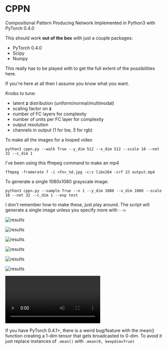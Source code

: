 # CPPN 
Compositional Pattern Producing Network Implemented in Python3 with PyTorch 0.4.0

This should work **out of the box** with just a couple packages:

* PyTorch 0.4.0
* Scipy
* Numpy

This really has to be played with to get the full extent of the possibilities here. 

If you're here at all then I assume you know what you want. 

Knobs to tune:
* latent **z** distribution (uniform/normal/multimodal)
* scaling factor on **z**
* number of FC layers for complexity
* number of units per FC layer for complexity
* output resolution
* channels in output (1 for bw, 3 for rgb)

To make all the images for a looped video

`python3 cppn.py --walk True --y_dim 512 --x_dim 512 --scale 10 --net 32 --c_dim 1`

I've been using this ffmpeg command to make an mp4

`ffmpeg -framerate 7 -i <fn>_%d.jpg -c:v libx264 -crf 23 output.mp4`

To generate a single 1080x1080 grayscale image:

`python3 cppn.py --sample True --n 1 --y_dim 1080 --x_dim 1080 --scale 10 --net 32 --c_dim 1 --exp test`

I don't remember how to make these, just play around. The script will generate a single image unless you specify more with `--n`

![results](results/normal_z_3_2.png) 

![results](results/sin3_1.png)

![results](results/sin_2.png)

![results](results//test_4.png)

![results](results/sin_mix_3.png)

![results](results/sin_mix3_2.png)

![results](results/video.mp4)

If you have PyTorch 0.4.1+, there is a weird bug/feature with the mean() function creating a 1-dim tensor that gets broadcasted to 0-dim. To avoid it just replace instances of `.mean()` with `.mean(0, keepdim=True)`
